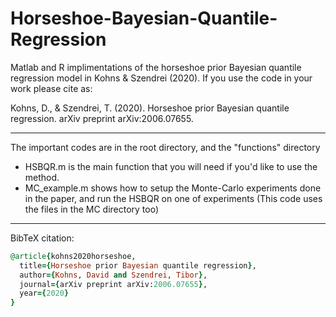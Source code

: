 # Horseshoe-Bayesian-Quantile-Regression

Matlab and R implimentations of the horseshoe prior Bayesian quantile regression model in Kohns & Szendrei (2020). If you use the code in your work please cite as:

Kohns, D., & Szendrei, T. (2020). Horseshoe prior Bayesian quantile regression. arXiv preprint arXiv:2006.07655.

-----

The important codes are in the root directory, and the "functions" directory
*  HSBQR.m is the main function that you will need if you'd like to use the method.
*  MC_example.m shows how to setup the Monte-Carlo experiments done in the paper, and run the HSBQR on one of experiments (This code uses the files in the MC directory too)

-----
BibTeX citation:

```rb
@article{kohns2020horseshoe,
  title={Horseshoe prior Bayesian quantile regression},
  author={Kohns, David and Szendrei, Tibor},
  journal={arXiv preprint arXiv:2006.07655},
  year={2020}
}
```
